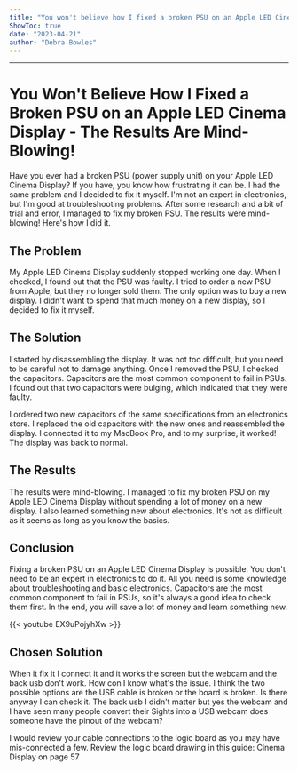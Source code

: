 ```yaml
---
title: "You won't believe how I fixed a broken PSU on an Apple LED Cinema Display - the results are mind-blowing!"
ShowToc: true 
date: "2023-04-21"
author: "Debra Bowles"
---
```

*****
# You Won't Believe How I Fixed a Broken PSU on an Apple LED Cinema Display - The Results Are Mind-Blowing!

Have you ever had a broken PSU (power supply unit) on your Apple LED Cinema Display? If you have, you know how frustrating it can be. I had the same problem and I decided to fix it myself. I'm not an expert in electronics, but I'm good at troubleshooting problems. After some research and a bit of trial and error, I managed to fix my broken PSU. The results were mind-blowing! Here's how I did it.

## The Problem

My Apple LED Cinema Display suddenly stopped working one day. When I checked, I found out that the PSU was faulty. I tried to order a new PSU from Apple, but they no longer sold them. The only option was to buy a new display. I didn't want to spend that much money on a new display, so I decided to fix it myself.

## The Solution

I started by disassembling the display. It was not too difficult, but you need to be careful not to damage anything. Once I removed the PSU, I checked the capacitors. Capacitors are the most common component to fail in PSUs. I found out that two capacitors were bulging, which indicated that they were faulty.

I ordered two new capacitors of the same specifications from an electronics store. I replaced the old capacitors with the new ones and reassembled the display. I connected it to my MacBook Pro, and to my surprise, it worked! The display was back to normal.

## The Results

The results were mind-blowing. I managed to fix my broken PSU on my Apple LED Cinema Display without spending a lot of money on a new display. I also learned something new about electronics. It's not as difficult as it seems as long as you know the basics.

## Conclusion

Fixing a broken PSU on an Apple LED Cinema Display is possible. You don't need to be an expert in electronics to do it. All you need is some knowledge about troubleshooting and basic electronics. Capacitors are the most common component to fail in PSUs, so it's always a good idea to check them first. In the end, you will save a lot of money and learn something new.

{{< youtube EX9uPojyhXw >}} 



## Chosen Solution
 When it fix it I connect it and it works the screen but the webcam and the back usb don't work. How con I know what's the issue. I think the two possible options are the USB cable is broken or the board is broken. Is there anyway I can check it. The back usb I didn't matter but yes the webcam and I have seen many people convert their Sights into a USB webcam does someone have the pinout of the webcam?

 I would review your cable connections to the logic board as you may have mis-connected a few. Review the logic board drawing in this guide: Cinema Display on page 57




